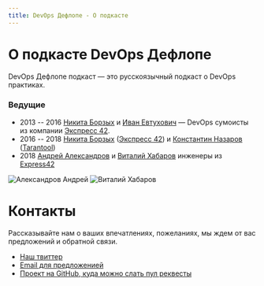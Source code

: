 ```yaml
---
title: DevOps Дефлопе - О подкасте
---
```


# О подкасте DevOps Дефлопе

DevOps Дефлопе подкаст — это русскоязычный подкаст о DevOps практиках.

### Ведущие
* 2013 -- 2016 [Никита Борзых](https://twitter.com/ex_sample) и [Иван Евтухович](http://evtuhovich.ru/about) — DevOps сумоисты из компании
[Экспресс 42](http://express42.com).
* 2016 -- 2018 [Никита Борзых](https://twitter.com/ex_sample) ([Экспресс 42](http://express42.com)) и [Константин Назаров](https://twitter.com/racktear) ([Tarantool](http://tarantool.org))
* 2018 [Андрей Александров](https://t.me/aladmit_world) и [Виталий Хабаров](https://twitter.com/vitkhab) инженеры из [Express42](http://express42.com)

<div>
  <img src="/images/aladmit.png" title="Александров Андрей" />
  <img src="/images/vitkhab.png" title="Виталий Хабаров" />
</div>

# Контакты

Рассказывайте нам о ваших впечатлениях, пожеланиях, мы ждем от вас предложений и обратной связи.

* [Наш твиттер](https://twitter.com/devopsdeflope)
* [Email для предложенией](mailto:input@devopsdeflope.ru)
* [Проект на GitHub, куда можно слать пул реквесты](https://github.com/devopsdeflope-podcast/deflope)